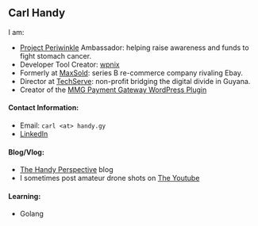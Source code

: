 ## Carl Handy

I am:
- [Project Periwinkle](https://www.projectperiwinkle.org/) Ambassador:  helping raise awareness and funds to fight stomach cancer.
- Developer Tool Creator: [wpnix](https://github.com/kalpa-services/wpnix/)
- Formerly at [MaxSold](https://www.maxsold.com/): series B re-commerce company rivaling Ebay.
- Director at [TechServe](https://instagram.com/techserveorg): non-profit bridging the digital divide in Guyana.
- Creator of the [MMG Payment Gateway WordPress Plugin](https://mmg-plugin.kalpa.dev)


#### Contact Information:
- Email: `carl <at> handy.gy`
- [LinkedIn](https://www.linkedin.com/in/carlhandy/)

#### Blog/Vlog:

- [The Handy Perspective](https://handy.gy) blog
- I sometimes post amateur drone shots on [The Youtube](https://www.youtube.com/channel/UC5kZxLCG-7o6k6Ve7DcqxKw)

#### Learning:

- Golang
